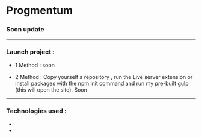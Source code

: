 # Progmentum
### Soon  update


---
### Launch project :
- 1 Method : soon 

- 2 Method : Copy yourself a repository , run the Live server extension or install packages with the npm init command and run my pre-built gulp (this will open the site). Soon 

---
### Technologies used :

-

-
